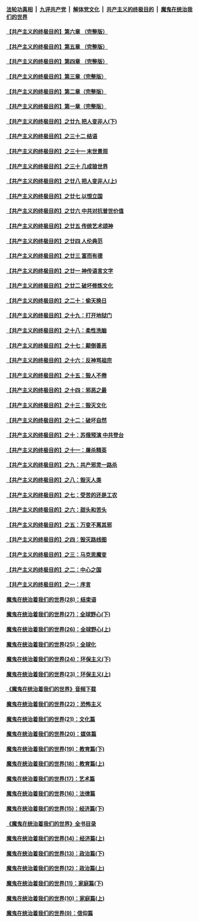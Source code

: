 

####  [法轮功真相](../../../../basic/blob/master/README.md?t=07061602) &nbsp;|&nbsp; [九评共产党](../../../../9ping.md/blob/master/README.md?t=07061602) &nbsp;|&nbsp; [解体党文化](../../../../jtdwh.md/blob/master/README.md?t=07061602)  &nbsp;|&nbsp; [共产主义的终极目的](../../../../gczydzjmd.md/blob/master/README.md?t=07061602) &nbsp;|&nbsp; [魔鬼在统治我们的世界](../../../../mgztzwmdsj.md/blob/master/README.md?t=07061602) 

#### [【共产主义的终极目的】第六章 （完整版）](../pages/nsc422/n11428913.md?t=07061602) 

#### [【共产主义的终极目的】第五章 （完整版）](../pages/nsc422/n11428912.md?t=07061602) 

#### [【共产主义的终极目的】第四章 （完整版）](../pages/nsc422/n11428907.md?t=07061602) 

#### [【共产主义的终极目的】第三章（完整版）](../pages/nsc422/n11428848.md?t=07061602) 

#### [【共产主义的终极目的】第二章（完整版）](../pages/nsc422/n11428831.md?t=07061602) 

#### [【共产主义的终极目的】第一章（完整版）](../pages/nsc422/n11417651.md?t=07061602) 

#### [【共产主义的终极目的】之廿九 把人变非人(下)](../pages/nsc422/n11344140.md?t=07061602) 

#### [【共产主义的终极目的】之三十二 结语](../pages/nsc422/n11360535.md?t=07061602) 

#### [【共产主义的终极目的】之三十一 末世景观](../pages/nsc422/n11351129.md?t=07061602) 

#### [【共产主义的终极目的】之三十 几成狼世界](../pages/nsc422/n11348280.md?t=07061602) 

#### [【共产主义的终极目的】之廿八 把人变非人(上)](../pages/nsc422/n11340492.md?t=07061602) 

#### [【共产主义的终极目的】之廿七 以恨立国](../pages/nsc422/n11336944.md?t=07061602) 

#### [【共产主义的终极目的】之廿六 中共对抗普世价值](../pages/nsc422/n11324785.md?t=07061602) 

#### [【共产主义的终极目的】之廿五 传统艺术颂神](../pages/nsc422/n11296396.md?t=07061602) 

#### [【共产主义的终极目的】之廿四 人伦典范](../pages/nsc422/n11296397.md?t=07061602) 

#### [【共产主义的终极目的】之廿三 富而有德](../pages/nsc422/n11283598.md?t=07061602) 

#### [【共产主义的终极目的】之廿一 神传语言文字](../pages/nsc422/n11263265.md?t=07061602) 

#### [【共产主义的终极目的】之廿二 破坏修炼文化](../pages/nsc422/n11245728.md?t=07061602) 

#### [【共产主义的终极目的】之二十：偷天换日](../pages/nsc422/n11238846.md?t=07061602) 

#### [【共产主义的终极目的】之十九：打开地狱门](../pages/nsc422/n11206376.md?t=07061602) 

#### [【共产主义的终极目的】之十八：柔性洗脑](../pages/nsc422/n11199994.md?t=07061602) 

#### [【共产主义的终极目的】之十七：颠倒善恶](../pages/nsc422/n11179782.md?t=07061602) 

#### [【共产主义的终极目的】之十六：反神骂祖宗](../pages/nsc422/n11166798.md?t=07061602) 

#### [【共产主义的终极目的】之十五：毁人不倦](../pages/nsc422/n11166792.md?t=07061602) 

#### [【共产主义的终极目的】之十四：邪恶之最](../pages/nsc422/n11150249.md?t=07061602) 

#### [【共产主义的终极目的】之十三：毁灭文化](../pages/nsc422/n11135227.md?t=07061602) 

#### [【共产主义的终极目的】之十二：破坏自然](../pages/nsc422/n11135214.md?t=07061602) 

#### [【共产主义的终极目的】之十：苏俄预演 中共登台](../pages/nsc422/n11118424.md?t=07061602) 

#### [【共产主义的终极目的】之十一：屠杀精英](../pages/nsc422/n11118442.md?t=07061602) 

#### [【共产主义的终极目的】之九：共产邪灵一路杀](../pages/nsc422/n11114139.md?t=07061602) 

#### [【共产主义的终极目的】之八：毁灭人类](../pages/nsc422/n11108503.md?t=07061602) 

#### [【共产主义的终极目的】之七：受苦的还是工农](../pages/nsc422/n11101809.md?t=07061602) 

#### [【共产主义的终极目的】之六：甜头和苦头](../pages/nsc422/n11096971.md?t=07061602) 

#### [【共产主义的终极目的】之五：万变不离其邪](../pages/nsc422/n11091285.md?t=07061602) 

#### [【共产主义的终极目的】之四：毁灭路线图](../pages/nsc422/n11086284.md?t=07061602) 

#### [【共产主义的终极目的】之三：马克思魔变](../pages/nsc422/n11061941.md?t=07061602) 

#### [【共产主义的终极目的】之二：中心之国](../pages/nsc422/n11047728.md?t=07061602) 

#### [【共产主义的终极目的】之一：序言](../pages/nsc422/n11086077.md?t=07061602) 

#### [魔鬼在统治着我们的世界(28)：结束语](../pages/nsc422/n10936246.md?t=07061602) 

#### [魔鬼在统治着我们的世界(27)：全球野心(下)](../pages/nsc422/n10928319.md?t=07061602) 

#### [魔鬼在统治着我们的世界(26)：全球野心(上)](../pages/nsc422/n10900318.md?t=07061602) 

#### [魔鬼在统治着我们的世界(25)：全球化](../pages/nsc422/n10788205.md?t=07061602) 

#### [魔鬼在统治着我们的世界(24)：环保主义(下)](../pages/nsc422/n10695307.md?t=07061602) 

#### [魔鬼在统治着我们的世界(23)：环保主义(上)](../pages/nsc422/n10688613.md?t=07061602) 

#### [《魔鬼在统治着我们的世界》音频下载](../pages/nsc422/n10635553.md?t=07061602) 

#### [魔鬼在统治着我们的世界(22)：恐怖主义](../pages/nsc422/n10614727.md?t=07061602) 

#### [魔鬼在统治着我们的世界(21)：文化篇](../pages/nsc422/n10597706.md?t=07061602) 

#### [魔鬼在统治着我们的世界(20)：媒体篇](../pages/nsc422/n10586579.md?t=07061602) 

#### [魔鬼在统治着我们的世界(19)：教育篇(下)](../pages/nsc422/n10564808.md?t=07061602) 

#### [魔鬼在统治着我们的世界(18)：教育篇(上)](../pages/nsc422/n10526970.md?t=07061602) 

#### [魔鬼在统治着我们的世界(17)：艺术篇](../pages/nsc422/n10499093.md?t=07061602) 

#### [魔鬼在统治着我们的世界(16)：法律篇](../pages/nsc422/n10485969.md?t=07061602) 

#### [魔鬼在统治着我们的世界(15)：经济篇(下)](../pages/nsc422/n10469975.md?t=07061602) 

#### [《魔鬼在统治着我们的世界》全书目录](../pages/nsc422/n10464261.md?t=07061602) 

#### [魔鬼在统治着我们的世界(14)：经济篇(上)](../pages/nsc422/n10457370.md?t=07061602) 

#### [魔鬼在统治着我们的世界(13)：政治篇(下)](../pages/nsc422/n10448270.md?t=07061602) 

#### [魔鬼在统治着我们的世界(12)：政治篇(上)](../pages/nsc422/n10444576.md?t=07061602) 

#### [魔鬼在统治着我们的世界(11)：家庭篇(下)](../pages/nsc422/n10440961.md?t=07061602) 

#### [魔鬼在统治着我们的世界(10)：家庭篇(上)](../pages/nsc422/n10435448.md?t=07061602) 

#### [魔鬼在统治着我们的世界(9)：信仰篇](../pages/nsc422/n10432159.md?t=07061602) 

